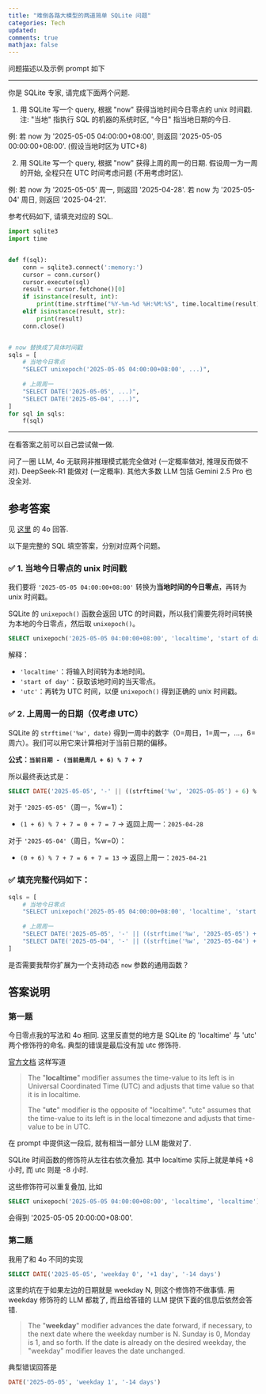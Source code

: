 ```yaml
---
title: "难倒各路大模型的两道简单 SQLite 问题"
categories: Tech
updated: 
comments: true
mathjax: false
---
```


问题描述以及示例 prompt 如下

---

你是 SQLite 专家, 请完成下面两个问题.

1. 用 SQLite 写一个 query, 根据 "now" 获得当地时间今日零点的 unix 时间戳. 注: "当地" 指执行 SQL 的机器的系统时区, "今日" 指当地日期的今日.

例: 若 now 为 '2025-05-05 04:00:00+08:00', 则返回 '2025-05-05 00:00:00+08:00'. (假设当地时区为 UTC+8)

2. 用 SQLite 写一个 query, 根据 "now" 获得上周的周一的日期. 假设周一为一周的开始, 全程只在 UTC 时间考虑问题 (不用考虑时区).

例: 若 now 为 '2025-05-05' 周一, 则返回 '2025-04-28'. 若 now 为 '2025-05-04' 周日, 则返回 '2025-04-21'.

<!-- more -->

参考代码如下, 请填充对应的 SQL.

```python
import sqlite3
import time


def f(sql):
    conn = sqlite3.connect(':memory:')
    cursor = conn.cursor()
    cursor.execute(sql)
    result = cursor.fetchone()[0]
    if isinstance(result, int):
        print(time.strftime("%Y-%m-%d %H:%M:%S", time.localtime(result)))
    elif isinstance(result, str):
        print(result)
    conn.close()


# now 替换成了具体时间戳
sqls = [
    # 当地今日零点
    "SELECT unixepoch('2025-05-05 04:00:00+08:00', ...)",
    
    # 上周周一
    "SELECT DATE('2025-05-05', ...)",
    "SELECT DATE('2025-05-04', ...)",
]
for sql in sqls:
    f(sql)
```

---

在看答案之前可以自己尝试做一做.

问了一圈 LLM, 4o 无联网非推理模式能完全做对 (一定概率做对, 推理反而做不对). DeepSeek-R1 能做对 (一定概率). 其他大多数 LLM 包括 Gemini 2.5 Pro 也没全对.

## 参考答案

见 [这里](https://chatgpt.com/share/6818612f-a630-8010-ad24-028e44cd85f6) 的 4o 回答.

以下是完整的 SQL 填空答案，分别对应两个问题。

### ✅ **1. 当地今日零点的 unix 时间戳**

我们要将 `'2025-05-05 04:00:00+08:00'` 转换为**当地时间的今日零点**，再转为 unix 时间戳。

SQLite 的 `unixepoch()` 函数会返回 UTC 的时间戳，所以我们需要先将时间转换为本地的今日零点，然后取 `unixepoch()`。

```sql
SELECT unixepoch('2025-05-05 04:00:00+08:00', 'localtime', 'start of day', 'utc')
```

解释：

* `'localtime'`：将输入时间转为本地时间。
* `'start of day'`：获取该地时间的当天零点。
* `'utc'`：再转为 UTC 时间，以便 `unixepoch()` 得到正确的 unix 时间戳。

### ✅ **2. 上周周一的日期（仅考虑 UTC）**

SQLite 的 `strftime('%w', date)` 得到一周中的数字（0=周日，1=周一，…，6=周六）。我们可以用它来计算相对于当前日期的偏移。

**公式：`当前日期 - (当前是周几 + 6) % 7 + 7`**

所以最终表达式是：

```sql
SELECT DATE('2025-05-05', '-' || ((strftime('%w', '2025-05-05') + 6) % 7 + 7) || ' days')
```

对于 `'2025-05-05'`（周一，%w=1）：

* `(1 + 6) % 7 + 7 = 0 + 7 = 7` → 返回上周一：`2025-04-28`

对于 `'2025-05-04'`（周日，%w=0）：

* `(0 + 6) % 7 + 7 = 6 + 7 = 13` → 返回上周一：`2025-04-21`

### ✅ 填充完整代码如下：

```python
sqls = [
    # 当地今日零点
    "SELECT unixepoch('2025-05-05 04:00:00+08:00', 'localtime', 'start of day', 'utc')",
    
    # 上周周一
    "SELECT DATE('2025-05-05', '-' || ((strftime('%w', '2025-05-05') + 6) % 7 + 7) || ' days')",
    "SELECT DATE('2025-05-04', '-' || ((strftime('%w', '2025-05-04') + 6) % 7 + 7) || ' days')",
]
```

是否需要我帮你扩展为一个支持动态 `now` 参数的通用函数？

## 答案说明

### 第一题

今日零点我的写法和 4o 相同. 这里反直觉的地方是 SQLite 的 'localtime' 与 'utc' 两个修饰符的命名. 典型的错误是最后没有加 utc 修饰符. 

[官方文档](https://www.sqlite.org/lang_datefunc.html) 这样写道

> The "**localtime**" modifier assumes the time-value to its left is in Universal Coordinated Time (UTC) and adjusts that time value so that it is in localtime.
>
> The "**utc**" modifier is the opposite of "localtime". "utc" assumes that the time-value to its left is in the local timezone and adjusts that time-value to be in UTC.

在 prompt 中提供这一段后, 就有相当一部分 LLM 能做对了.

SQLite 时间函数的修饰符从左往右依次叠加. 其中 localtime 实际上就是单纯 +8 小时, 而 utc 则是 -8 小时. 

这些修饰符可以重复叠加, 比如

```sql
SELECT unixepoch('2025-05-05 04:00:00+08:00', 'localtime', 'localtime')
```

会得到 '2025-05-05 20:00:00+08:00'.

### 第二题

我用了和 4o 不同的实现

```sql
SELECT DATE('2025-05-05', 'weekday 0', '+1 day', '-14 days')
```

这里的坑在于如果左边的日期就是 weekday N, 则这个修饰符不做事情. 用 weekday 修饰符的 LLM 都栽了, 而且给答错的 LLM 提供下面的信息后依然会答错. 

> The "**weekday**" modifier advances the date forward, if necessary, to the next date where the weekday number is N. Sunday is 0, Monday is 1, and so forth. If the date is already on the desired weekday, the "weekday" modifier leaves the date unchanged.

典型错误回答是

```sql
DATE('2025-05-05', 'weekday 1', '-14 days')
```
